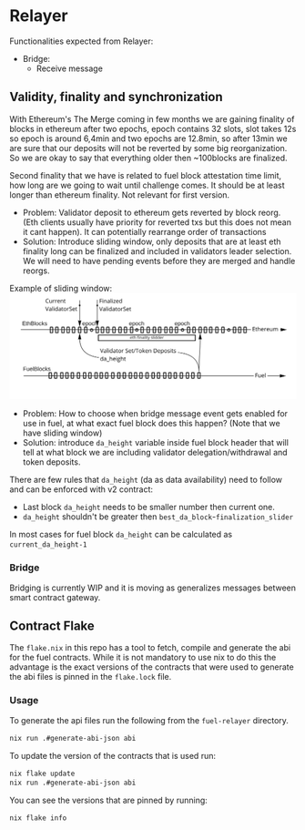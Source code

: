 
# Relayer

Functionalities expected from Relayer:

* Bridge:
  * Receive message

## Validity, finality and synchronization

With Ethereum's The Merge coming in few months we are gaining finality of blocks in ethereum after two epochs, epoch contains 32 slots, slot takes 12s so epoch is around 6,4min and two epochs are 12.8min, so after 13min we are sure that our deposits will not be reverted by some big reorganization. So we are okay to say that everything older then ~100blocks are finalized.

Second finality that we have is related to fuel block attestation time limit, how long are we going to wait until challenge comes. It should be at least longer than ethereum finality. Not relevant for first version.

* Problem: Validator deposit to ethereum gets reverted by block reorg. (Eth clients usually have priority for reverted txs but this does not mean it cant happen). It can potentially rearrange order of transactions
* Solution: Introduce sliding window, only deposits that are at least eth finality long can be finalized and included in validators leader selection. We will need to have pending events before they are merged and handle reorgs.

Example of sliding window:
![Sliding Window](../docs/diagrams/fuel_v2_relayer_sliding_window.jpg)

* Problem: How to choose when bridge message event gets enabled for use in fuel, at what exact fuel block does this happen? (Note that we have sliding window)
* Solution: introduce `da_height` variable inside fuel block header that will tell at what block we are including validator delegation/withdrawal and token deposits.

There are few rules that `da_height` (da as data availability) need to follow and can be enforced with v2 contract:

* Last block `da_height` needs to be smaller number then current one.
* `da_height` shouldn't be greater then `best_da_block`-`finalization_slider`

In most cases for fuel block `da_height` can be calculated as `current_da_height-1`

### Bridge

Bridging is currently WIP and it is moving as generalizes messages between smart contract gateway.

## Contract Flake
The `flake.nix` in this repo has a tool to fetch, compile and generate the abi for the fuel contracts.
While it is not mandatory to use nix to do this the advantage is the exact versions of the contracts that were used to generate the abi files is pinned in the `flake.lock` file.

### Usage
To generate the api files run the following from the `fuel-relayer` directory.
```bash
nix run .#generate-abi-json abi
```
To update the version of the contracts that is used run:
```bash
nix flake update
nix run .#generate-abi-json abi
```
You can see the versions that are pinned by running:
```bash
nix flake info
```